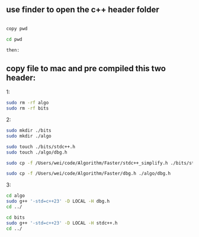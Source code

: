 
## use finder to open the c++ header folder 

```sh

copy pwd

cd pwd

then:

```


## copy file to mac and pre compiled this two header:


1:

```sh
sudo rm -rf algo
sudo rm -rf bits
```


2:

```sh
sudo mkdir ./bits
sudo mkdir ./algo

sudo touch ./bits/stdc++.h
sudo touch ./algo/dbg.h

sudo cp -f /Users/wei/code/Algorithm/Faster/stdc++_simplify.h ./bits/stdc++.h

sudo cp -f /Users/wei/code/Algorithm/Faster/dbg.h ./algo/dbg.h
```

3:

```sh
cd algo
sudo g++ '-std=c++23' -D LOCAL -H dbg.h
cd ../
```



```sh
cd bits
sudo g++ '-std=c++23' -D LOCAL -H stdc++.h
cd ../
```